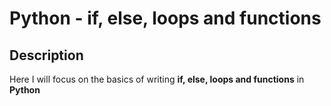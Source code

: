 # Python - if, else, loops and functions
## Description
Here I will focus on the basics of writing **if, else, loops and
functions** in **Python**
